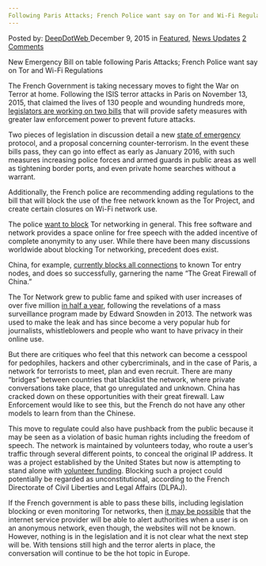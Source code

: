 ```yaml
---
Following Paris Attacks; French Police want say on Tor and Wi-Fi Regulations
---
```

<article class="post-listing post-12504 post type-post status-publish format-standard has-post-thumbnail hentry  tag-attacks tag-french tag-paris tag-police tag-regulations tag-tor tag-wifi">
<div class="post-inner">
<span>Posted by: <a href="https://www.deepdotweb.com/author/admin/" title="">DeepDotWeb </a></span>
<span>December 9, 2015</span>
<span>in <a href="https://www.deepdotweb.com/category/deepdot-news/" rel="category tag">Featured</a>, <a href="https://www.deepdotweb.com/category/news-updates/" rel="category tag">News Updates</a></span>
<span><a href="https://www.deepdotweb.com/2015/12/09/following-paris-attacks-french-police-want-say-on-tor-and-wi-fi-regulations/#comments">2 Comments</a></span>


<p>New Emergency Bill on table following Paris Attacks; French Police want say on Tor and Wi-Fi Regulations</p>
<p>The French Government is taking necessary moves to fight the War on Terror at home. Following the ISIS terror attacks in Paris on November 13, 2015, that claimed the lives of 130 people and wounding hundreds more, <a href="http://motherboard.vice.com/read/after-paris-attacks-proposed-french-law-would-block-tor-and-forbid-free-wi-fi">legislators are working on two bills</a> that will provide safety measures with greater law enforcement power to prevent future attacks.</p>
<p>Two pieces of legislation in discussion detail a new <a href="http://www.bbc.com/news/world-europe-34852916">state of emergency</a> protocol, and a proposal concerning counter-terrorism. In the event these bills pass, they can go into effect as early as January 2016, with such measures increasing police forces and armed guards in public areas as well as tightening border ports, and even private home searches without a warrant.</p>
<p>Additionally, the French police are recommending adding regulations to the bill that will block the use of the free network known as the Tor Project, and create certain closures on Wi-Fi network use.</p>
<p>The police <a href="http://www.lemonde.fr/attaques-a-paris/article/2015/12/05/la-liste-musclee-des-envies-des-policiers_4825245_4809495.html">want to block</a> Tor networking in general. This free software and network provides a space online for free speech with the added incentive of complete anonymity to any user. While there have been many discussions worldwide about blocking Tor networking, precedent does exist.</p>
<p>China, for example, <a href="http://www.technologyreview.com/view/427413/how-china-blocks-the-tor-anonymity-network/">currently blocks all connections</a> to known Tor entry nodes, and does so successfully, garnering the name “The Great Firewall of China.”</p>
<p>The Tor Network grew to public fame and spiked with user increases of over five million <a href="https://metrics.torproject.org/userstats-relay-country.html?graph=userstats-relay-country&amp;start=2013-01-01&amp;end=2015-12-06&amp;country=all&amp;events=off">in half a year</a>, following the revelations of a mass surveillance program made by Edward Snowden in 2013. The network was used to make the leak and has since become a very popular hub for journalists, whistleblowers and people who want to have privacy in their online use.</p>
<p>But there are critiques who feel that this network can become a cesspool for pedophiles, hackers and other cybercriminals, and in the case of Paris, a network for terrorists to meet, plan and even recruit. There are many “bridges” between countries that blacklist the network, where private conversations take place, that go unregulated and unknown. China has cracked down on these opportunities with their great firewall. Law Enforcement would like to see this, but the French do not have any other models to learn from than the Chinese.</p>
<p>This move to regulate could also have pushback from the public because it may be seen as a violation of basic human rights including the freedom of speech. The network is maintained by volunteers today, who route a user’s traffic through several different points, to conceal the original IP address. It was a project established by the United States but now is attempting to stand alone with <a href="http://techcrunch.com/2015/11/24/tor-turns-to-crowdfunding-to-lessen-its-dependence-on-government-money/">volunteer funding</a>. Blocking such a project could potentially be regarded as unconstitutional, according to the French Directorate of Civil Liberties and Legal Affairs (DLPAJ).</p>
<p>If the French government is able to pass these bills, including legislation blocking or even monitoring Tor networks, then <a href="https://www.whonix.org/wiki/Hide_Tor_and_Whonix_from_your_ISP">it may be possible</a> that the internet service provider will be able to alert authorities when a user is on an anonymous network, even though, the websites will not be known. However, nothing is in the legislation and it is not clear what the next step will be. With tensions still high and the terror alerts in place, the conversation will continue to be the hot topic in Europe.</p>
</div>
<span style="display:none"><a href="https://www.deepdotweb.com/tag/attacks/" rel="tag">attacks</a> <a href="https://www.deepdotweb.com/tag/french/" rel="tag">french</a> <a href="https://www.deepdotweb.com/tag/paris/" rel="tag">paris</a> <a href="https://www.deepdotweb.com/tag/police/" rel="tag">police</a> <a href="https://www.deepdotweb.com/tag/regulations/" rel="tag">regulations</a> <a href="https://www.deepdotweb.com/tag/tor/" rel="tag">tor</a> <a href="https://www.deepdotweb.com/tag/wifi/" rel="tag">wifi</a></span> <span style="display:none" class="updated">2015-12-09</span>
<div style="display:none" class="vcard author" itemprop="author" itemscope itemtype="http://schema.org/Person"><strong class="fn" itemprop="name">